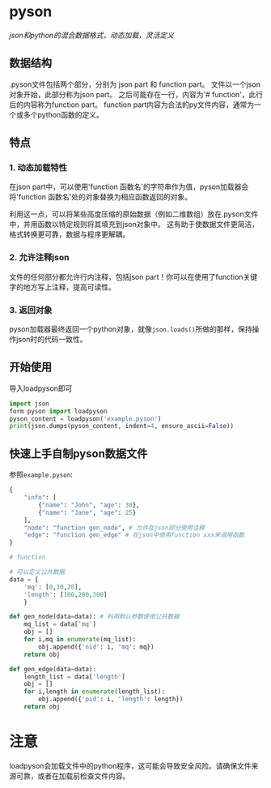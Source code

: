 # pyson
_json和python的混合数据格式，动态加载，灵活定义_

## 数据结构
.pyson文件包括两个部分，分别为 json part 和 function part。
文件以一个json对象开始，此部分称为json part。
之后可能存在一行，内容为'# function'，此行后的内容称为function part。
function part内容为合法的py文件内容，通常为一个或多个python函数的定义。

## 特点
### 1. 动态加载特性

在json part中，可以使用'function 函数名'的字符串作为值，pyson加载器会将'function 函数名'处的对象替换为相应函数返回的对象。

利用这一点，可以将某些高度压缩的原始数据（例如二维数组）放在.pyson文件中，并用函数以特定规则将其填充到json对象中。
这有助于使数据文件更简洁，格式转换更可靠，数据与程序更解耦。

### 2. 允许注释json
文件的任何部分都允许行内注释，包括json part！你可以在使用了function关键字的地方写上注释，提高可读性。

### 3. 返回对象
pyson加载器最终返回一个python对象，就像`json.loads()`所做的那样，保持操作json时的代码一致性。

## 开始使用
导入loadpyson即可
```python
import json
form pyson import loadpyson
pyson_content = loadpyson('example.pyson')
print(json.dumps(pyson_content, indent=4, ensure_ascii=False))
```

## 快速上手自制pyson数据文件
参照`example.pyson`:
```python
{
    "info": [
        {"name": "John", "age": 30},
        {"name": "Jane", "age": 25}
    ],
    "node": "function gen_node", # 允许在json部分使用注释
    "edge": "function gen_edge" # 在json中使用function xxx来调用函数
}

# function

# 可以定义公共数据
data = {
    'mq': [0,30,20],
    'length': [100,200,300]
    }

def gen_node(data=data): # 利用默认参数使用公共数据
    mq_list = data['mq']
    obj = []
    for i,mq in enumerate(mq_list):
        obj.append({'nid': i, 'mq': mq})
    return obj

def gen_edge(data=data):
    length_list = data['length']
    obj = []
    for i,length in enumerate(length_list):
        obj.append({'pid': i, 'length': length})
    return obj
```

# 注意
loadpyson会加载文件中的python程序，这可能会导致安全风险。请确保文件来源可靠，或者在加载前检查文件内容。
